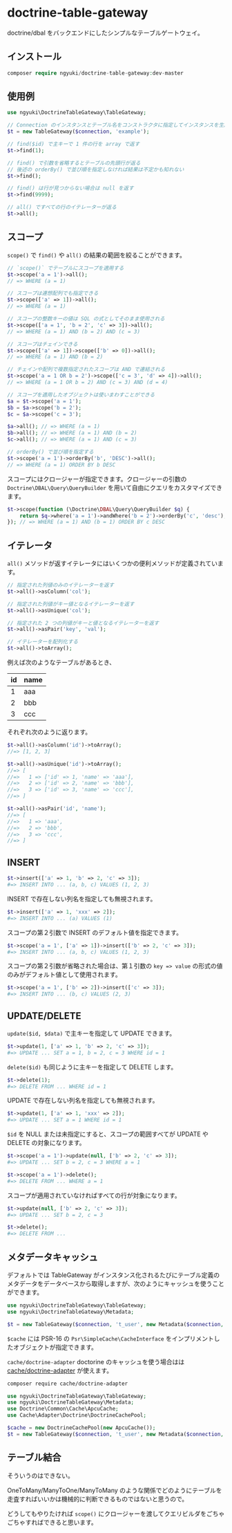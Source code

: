 # doctrine-table-gateway

doctrine/dbal をバックエンドにしたシンプルなテーブルゲートウェイ。

## インストール

```php
composer require ngyuki/doctrine-table-gateway:dev-master
```

## 使用例

```php
use ngyuki\DoctrineTableGateway\TableGateway;

// Connection のインスタンスとテーブル名をコンストラクタに指定してインスタンスを生成する
$t = new TableGateway($connection, 'example');

// find($id) で主キーで 1 件の行を array で返す
$t->find(1);

// find() で引数を省略するとテーブルの先頭行が返る
// 後述の orderBy() で並び順を指定しなければ結果は不定かも知れない
$t->find();

// find() は行が見つからない場合は null を返す
$t->find(9999);

// all() ですべての行のイテレーターが返る
$t->all();
```

## スコープ

`scope()` で `find()` や `all()` の結果の範囲を絞ることができます。

```php
// `scope()` でテーブルにスコープを適用する
$t->scope('a = 1')->all();
// => WHERE (a = 1)

// スコープは連想配列でも指定できる
$t->scope(['a' => 1])->all();
// => WHERE (a = 1)

// スコープの整数キーの値は SQL の式としてそのまま使用される
$t->scope(['a = 1', 'b = 2', 'c' => 3])->all();
// => WHERE (a = 1) AND (b = 2) AND (c = 3)

// スコープはチェインできる
$t->scope(['a' => 1])->scope(['b' => 0])->all();
// => WHERE (a = 1) AND (b = 2)

// チェインや配列で複数指定されたスコープは AND で連結される
$t->scope('a = 1 OR b = 2')->scope(['c = 3', 'd' => 4])->all();
// => WHERE (a = 1 OR b = 2) AND (c = 3) AND (d = 4)

// スコープを適用したオブジェクトは使いまわすことができる
$a = $t->scope('a = 1');
$b = $a->scope('b = 2');
$c = $a->scope('c = 3');

$a->all(); // => WHERE (a = 1)
$b->all(); // => WHERE (a = 1) AND (b = 2)
$c->all(); // => WHERE (a = 1) AND (c = 3)

// orderBy() で並び順を指定する
$t->scope('a = 1')->orderBy('b', 'DESC')->all();
// => WHERE (a = 1) ORDER BY b DESC
```

スコープにはクロージャーが指定できます。クロージャーの引数の `Doctrine\DBAL\Query\QueryBuilder` を用いて自由にクエリをカスタマイズできます。

```php
$t->scope(function (\Doctrine\DBAL\Query\QueryBuilder $q) {
    return $q->where('a = 1')->andWhere('b = 2')->orderBy('c', 'desc');
}); // => WHERE (a = 1) AND (b = 1) ORDER BY c DESC
```

## イテレータ

`all()` メソッドが返すイテレータにはいくつかの便利メソッドが定義されています。

```php
// 指定された列値のみのイテレーターを返す
$t->all()->asColumn('col');

// 指定された列値がキー値となるイテレーターを返す
$t->all()->asUnique('col');

// 指定された 2 つの列値がキーと値となるイテレーターを返す
$t->all()->asPair('key', 'val');

// イテレーターを配列化する
$t->all()->toArray();
```

例えば次のようなテーブルがあるとき、

| id  | name
| --- | ---
| 1   | aaa
| 2   | bbb
| 3   | ccc

それぞれ次のように返ります。

```php
$t->all()->asColumn('id')->toArray();
//=> [1, 2, 3]

$t->all()->asUnique('id')->toArray();
//=> [
//=>   1 => ['id' => 1, 'name' => 'aaa'],
//=>   2 => ['id' => 2, 'name' => 'bbb'],
//=>   3 => ['id' => 3, 'name' => 'ccc'],
//=> ]

$t->all()->asPair('id', 'name');
//=> [
//=>   1 => 'aaa',
//=>   2 => 'bbb',
//=>   3 => 'ccc',
//=> ]
```

## INSERT

```php
$t->insert(['a' => 1, 'b' => 2, 'c' => 3]);
#=> INSERT INTO ... (a, b, c) VALUES (1, 2, 3)
```

INSERT で存在しない列名を指定しても無視されます。

```php
$t->insert(['a' => 1, 'xxx' => 2]);
#=> INSERT INTO ... (a) VALUES (1)
```

スコープの第２引数で INSERT のデフォルト値を指定できます。

```php
$t->scope('a = 1', ['a' => 1])->insert(['b' => 2, 'c' => 3]);
#=> INSERT INTO ... (a, b, c) VALUES (1, 2, 3)
```

スコープの第２引数が省略された場合は、第１引数の `key => value` の形式の値のみがデフォルト値として使用されます。

```php
$t->scope('a = 1', ['b' => 2])->insert(['c' => 3]);
#=> INSERT INTO ... (b, c) VALUES (2, 3)
```

## UPDATE/DELETE

`update($id, $data)` で主キーを指定して UPDATE できます。

```php
$t->update(1, ['a' => 1, 'b' => 2, 'c' => 3]);
#=> UPDATE ... SET a = 1, b = 2, c = 3 WHERE id = 1
```

`delete($id)` も同じように主キーを指定して DELETE します。

```php
$t->delete(1);
#=> DELETE FROM ... WHERE id = 1
```

UPDATE で存在しない列名を指定しても無視されます。

```php
$t->update(1, ['a' => 1, 'xxx' => 2]);
#=> UPDATE ... SET a = 1 WHERE id = 1
```

`$id` を NULL または未指定にすると、スコープの範囲すべてが UPDATE や DELETE の対象になります。

```php
$t->scope('a = 1')->update(null, ['b' => 2, 'c' => 3]);
#=> UPDATE ... SET b = 2, c = 3 WHERE a = 1

$t->scope('a = 1')->delete();
#=> DELETE FROM ... WHERE a = 1
```

スコープが適用されていなければすべての行が対象になります。

```php
$t->update(null, ['b' => 2, 'c' => 3]);
#=> UPDATE ... SET b = 2, c = 3

$t->delete();
#=> DELETE FROM ...
```

## メタデータキャッシュ

デフォルトでは TableGateway がインスタンス化されるたびにテーブル定義のメタデータをデータベースから取得しますが、次のようにキャッシュを使うことができます。

```php
use ngyuki\DoctrineTableGateway\TableGateway;
use ngyuki\DoctrineTableGateway\Metadata;

$t = new TableGateway($connection, 't_user', new Metadata($connection, $cache));
```

`$cache` には PSR-16 の `Psr\SimpleCache\CacheInterface` をインプリメントしたオブジェクトが指定できます。

`cache/doctrine-adapter` 
doctorine のキャッシュを使う場合はは [cache/doctrine-adapter](https://packagist.org/packages/cache/doctrine-adapter) が使えます。

```sh
composer require cache/doctrine-adapter
```

```php
use ngyuki\DoctrineTableGateway\TableGateway;
use ngyuki\DoctrineTableGateway\Metadata;
use Doctrine\Common\Cache\ApcuCache;
use Cache\Adapter\Doctrine\DoctrineCachePool;

$cache = new DoctrineCachePool(new ApcuCache());
$t = new TableGateway($connection, 't_user', new Metadata($connection, $cache));
```

## テーブル結合

そういうのはできない。

OneToMany/ManyToOne/ManyToMany のような関係でどのようにテーブルを走査すればいいかは機械的に判断できるものではないと思うので。

どうしてもやりたければ `scope()` にクロージャーを渡してクエリビルダをごちゃごちゃすればできると思います。
